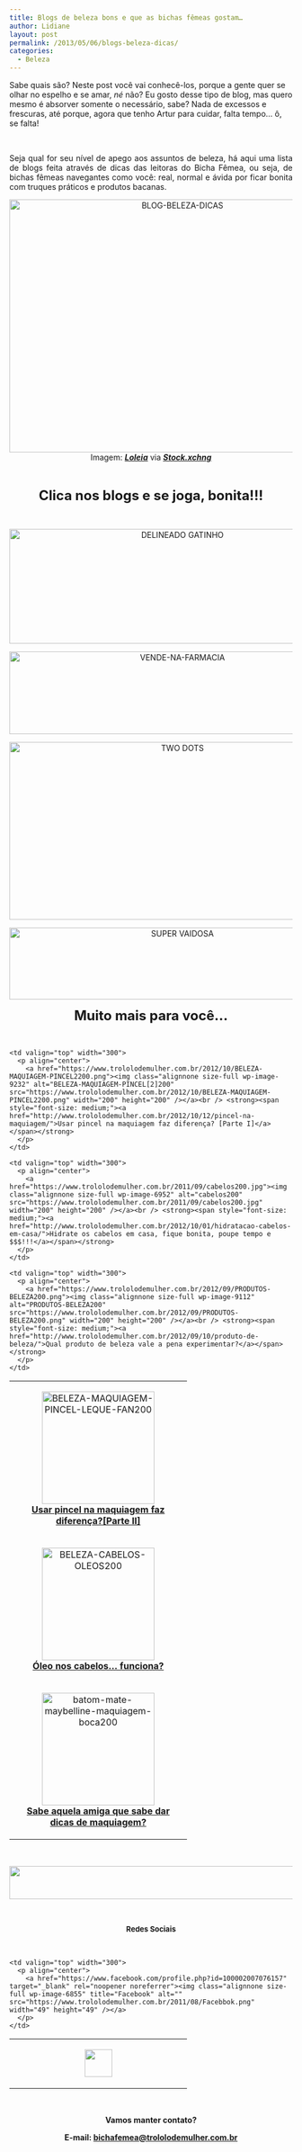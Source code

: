 ```yaml
---
title: Blogs de beleza bons e que as bichas fêmeas gostam…
author: Lidiane
layout: post
permalink: /2013/05/06/blogs-beleza-dicas/
categories:
  - Beleza
---
```

Sabe quais são? Neste post você vai conhecê-los, porque a gente quer se olhar no espelho e se amar, _né_ não? Eu gosto desse tipo de blog, mas quero mesmo é absorver somente o necessário, sabe? Nada de excessos e frescuras, até porque, agora que tenho Artur para cuidar, falta tempo… ô, se falta!

&nbsp;

<p align="justify">
  Seja qual for seu nível de apego aos assuntos de beleza, há aqui uma lista de blogs feita através de dicas das leitoras do Bicha Fêmea, ou seja, de bichas fêmeas navegantes como você: real, normal e ávida por ficar bonita com truques práticos e produtos bacanas.
</p>

<!--more-->

<p align="center">
  <a href="https://www.trololodemulher.com.br/2013/04/BLOG-BELEZA-DICAS.jpg"><img class="alignnone size-full wp-image-9382" alt="BLOG-BELEZA-DICAS" src="https://www.trololodemulher.com.br/2013/04/BLOG-BELEZA-DICAS.jpg" width="600" height="450" /></a><br /> Imagem: <strong><em><a href="http://www.sxc.hu/profile/loleia" target="_blank" rel="noopener noreferrer">Loleia</a></em></strong> via <strong><em><a href="http://www.sxc.hu/" target="_blank" rel="noopener noreferrer">Stock.xchng</a></em></strong>
</p>

&nbsp;

<p align="center">
  <strong><span style="font-size: x-large;">Clica nos blogs e se joga, bonita!!!</span></strong>
</p>

&nbsp;

<p align="center">
  <a href="http://delineadogatinho.com.br/" target="_blank" rel="noopener noreferrer"><img class="alignnone size-full wp-image-9385" alt="DELINEADO GATINHO" src="https://www.trololodemulher.com.br/2013/04/DELINEADO-GATINHO.png" width="600" height="204" /></a>
</p>

<p align="center">
  <a href="http://www.vendenafarmacia.com/" target="_blank" rel="noopener noreferrer"><img class="alignnone size-full wp-image-9388" alt="VENDE-NA-FARMACIA" src="https://www.trololodemulher.com.br/2013/04/VENDE-NA-FARMACIA.png" width="600" height="147" /></a>
</p>

<p align="center">
  <a href="http://www.twodots.com.br/" target="_blank" rel="noopener noreferrer"><img class="alignnone size-full wp-image-9387" alt="TWO DOTS" src="https://www.trololodemulher.com.br/2013/04/TWO-DOTS.png" width="600" height="316" /></a>
</p>

<p align="center">
  <a href="http://supervaidosa.com/" target="_blank" rel="noopener noreferrer"><img class="alignnone size-full wp-image-9386" alt="SUPER VAIDOSA" src="https://www.trololodemulher.com.br/2013/04/SUPER-VAIDOSA.png" width="600" height="128" /></a>
</p>

<p align="center">
  <strong><span style="font-size: x-large;">Muito mais para você…</span></strong>
</p>

&nbsp;

<table width="600" border="0" cellspacing="0" cellpadding="2">
  <tr>
    <td valign="top" width="300">
      <p align="center">
        <a href="https://www.trololodemulher.com.br/2012/10/BELEZA-MAQUIAGEM-PINCEL-LEQUE-FAN200.jpg"><img class="alignnone size-full wp-image-9267" alt="BELEZA-MAQUIAGEM-PINCEL-LEQUE-FAN200" src="https://www.trololodemulher.com.br/2012/10/BELEZA-MAQUIAGEM-PINCEL-LEQUE-FAN200.jpg" width="200" height="200" /></a><br /> <strong><span style="font-size: medium;"><a href="http://www.trololodemulher.com.br/2012/10/22/beleza-pincel-maquiagem/">Usar pincel na maquiagem faz diferença?[Parte II]</a></span></strong>
      </p>
    </td>
    
    <td valign="top" width="300">
      <p align="center">
        <a href="https://www.trololodemulher.com.br/2012/10/BELEZA-MAQUIAGEM-PINCEL2200.png"><img class="alignnone size-full wp-image-9232" alt="BELEZA-MAQUIAGEM-PINCEL[2]200" src="https://www.trololodemulher.com.br/2012/10/BELEZA-MAQUIAGEM-PINCEL2200.png" width="200" height="200" /></a><br /> <strong><span style="font-size: medium;"><a href="http://www.trololodemulher.com.br/2012/10/12/pincel-na-maquiagem/">Usar pincel na maquiagem faz diferença? [Parte I]</a></span></strong>
      </p>
    </td>
  </tr>
  
  <tr>
    <td valign="top" width="300">
      <p align="center">
        <a href="https://www.trololodemulher.com.br/2012/10/BELEZA-CABELOS-OLEOS200.png"><img class="alignnone size-full wp-image-9213" alt="BELEZA-CABELOS-OLEOS200" src="https://www.trololodemulher.com.br/2012/10/BELEZA-CABELOS-OLEOS200.png" width="200" height="200" /></a><br /> <a href="http://www.trololodemulher.com.br/2012/10/08/oleo-nos-cabelos/"><strong><span style="font-size: medium;">Óleo nos cabelos… funciona?</span></strong></a>
      </p>
    </td>
    
    <td valign="top" width="300">
      <p align="center">
        <a href="https://www.trololodemulher.com.br/2011/09/cabelos200.jpg"><img class="alignnone size-full wp-image-6952" alt="cabelos200" src="https://www.trololodemulher.com.br/2011/09/cabelos200.jpg" width="200" height="200" /></a><br /> <strong><span style="font-size: medium;"><a href="http://www.trololodemulher.com.br/2012/10/01/hidratacao-cabelos-em-casa/">Hidrate os cabelos em casa, fique bonita, poupe tempo e $$$!!!</a></span></strong>
      </p>
    </td>
  </tr>
  
  <tr>
    <td valign="top" width="300">
      <p align="center">
        <a href="https://www.trololodemulher.com.br/2012/09/batom-mate-maybelline-maquiagem-boca200.jpeg"><img class="alignnone size-full wp-image-9172" alt="batom-mate-maybelline-maquiagem-boca200" src="https://www.trololodemulher.com.br/2012/09/batom-mate-maybelline-maquiagem-boca200.jpeg" width="200" height="200" /></a><br /> <strong><span style="font-size: medium;"><a href="http://www.trololodemulher.com.br/2012/09/24/dicas-de-maquiagem-2/">Sabe aquela amiga que sabe dar dicas de maquiagem?</a></span></strong>
      </p>
    </td>
    
    <td valign="top" width="300">
      <p align="center">
        <a href="https://www.trololodemulher.com.br/2012/09/PRODUTOS-BELEZA200.png"><img class="alignnone size-full wp-image-9112" alt="PRODUTOS-BELEZA200" src="https://www.trololodemulher.com.br/2012/09/PRODUTOS-BELEZA200.png" width="200" height="200" /></a><br /> <strong><span style="font-size: medium;"><a href="http://www.trololodemulher.com.br/2012/09/10/produto-de-beleza/">Qual produto de beleza vale a pena experimentar?</a></span></strong>
      </p>
    </td>
  </tr>
</table>

&nbsp;

<p align="center">
  <a href="http://feedburner.google.com/fb/a/mailverify?uri=blogbichafemea&loc=pt_BR" target="_blank" rel="noopener noreferrer"><img class="alignnone size-full wp-image-8451" title="Assine o Bicha Fêmea grátis!" alt="" src="https://www.trololodemulher.com.br/2012/01/rodapé.png" width="600" height="59" /></a>
</p>

&nbsp;

<p align="center">
  <strong><span style="font-size: small;">Redes Sociais</span></strong>
</p>

&nbsp;

<table width="600" border="0" cellspacing="0" cellpadding="2">
  <tr>
    <td valign="top" width="300">
      <p align="center">
        <a href="https://twitter.com/#%21/bichafemea" target="_blank" rel="noopener noreferrer"><img class="alignnone size-full wp-image-6857" title="Twitter" alt="" src="https://www.trololodemulher.com.br/2011/08/Twitter.png" width="49" height="49" /></a>
      </p>
    </td>
    
    <td valign="top" width="300">
      <p align="center">
        <a href="https://www.facebook.com/profile.php?id=100002007076157" target="_blank" rel="noopener noreferrer"><img class="alignnone size-full wp-image-6855" title="Facebook" alt="" src="https://www.trololodemulher.com.br/2011/08/Facebbok.png" width="49" height="49" /></a>
      </p>
    </td>
  </tr>
</table>

&nbsp;

<p align="center">
  <strong>Vamos manter contato?</strong>
</p>

<p align="center">
  <strong>E-mail: <a href="mailto:bichafemea@trololodemulher.com.br">bichafemea@trololodemulher.com.br</a></strong>
</p>
